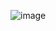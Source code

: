 ![image](https://user-images.githubusercontent.com/76743219/189979842-0f07de76-ecf6-45af-8e2e-b5a739aa7987.png)
